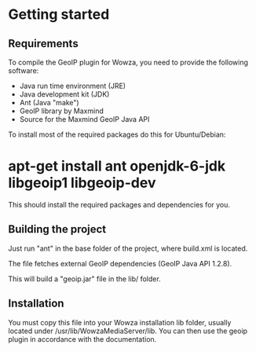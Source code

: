 Getting started
===============

Requirements
------------

To compile the GeoIP plugin for Wowza, you need to provide the following
software:

  - Java run time environment (JRE)
  - Java development kit (JDK)
  - Ant (Java "make")
  - GeoIP library by Maxmind
  - Source for the Maxmind GeoIP Java API

To install most of the required packages do this for Ubuntu/Debian:

  # apt-get install ant openjdk-6-jdk libgeoip1 libgeoip-dev

This should install the required packages and dependencies for you.


Building the project
--------------------

Just run "ant" in the base folder of the project, where build.xml is located.

The file fetches external GeoIP dependencies (GeoIP Java API 1.2.8).

This will build a "geoip.jar" file in the lib/ folder.


Installation
------------

You must copy this file into your Wowza installation lib folder, usually
located under /usr/lib/WowzaMediaServer/lib. You can then use the geoip
plugin in accordance with the documentation.


